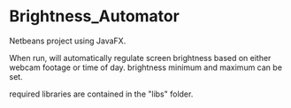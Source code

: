 # Brightness_Automator

Netbeans project using JavaFX.

When run, will automatically regulate screen brightness based on either webcam footage or time of day.
brightness minimum and maximum can be set.

required libraries are contained in the "libs" folder.
